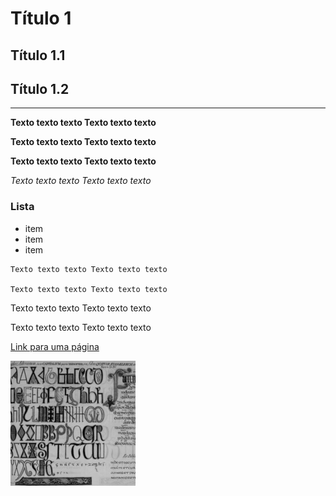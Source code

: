# Título 1
## Título 1.1
## Título 1.2
---
**Texto texto texto Texto texto texto**

__Texto texto texto Texto texto texto__

__**Texto texto texto Texto texto texto**__

_Texto texto texto Texto texto texto_

### Lista
- item
- item
- item

```
Texto texto texto Texto texto texto

Texto texto texto Texto texto texto
```

Texto texto texto Texto texto texto

Texto texto texto Texto texto texto

[Link para uma página](https://programminghistorian.org/pt/licoes/introducao-ao-markdown)

![Página Antiga](./imagens/Figura.png)

